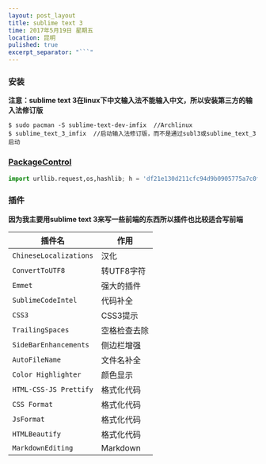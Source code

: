 ```yaml
---
layout: post_layout
title: sublime text 3
time: 2017年5月19日 星期五
location: 昆明
pulished: true
excerpt_separator: "```"
---
```


### 安装

**注意：sublime text 3在linux下中文输入法不能输入中文，所以安装第三方的输入法修订版**

```shell
$ sudo pacman -S sublime-text-dev-imfix  //Archlinux
$ sublime_text_3_imfix  //启动输入法修订版，而不是通过subl3或sublime_text_3启动
```

### [PackageControl](https://packagecontrol.io/installation)

```python
import urllib.request,os,hashlib; h = 'df21e130d211cfc94d9b0905775a7c0f' + '1e3d39e33b79698005270310898eea76'; pf = 'Package Control.sublime-package'; ipp = sublime.installed_packages_path(); urllib.request.install_opener( urllib.request.build_opener( urllib.request.ProxyHandler()) ); by = urllib.request.urlopen( 'http://packagecontrol.io/' + pf.replace(' ', '%20')).read(); dh = hashlib.sha256(by).hexdigest(); print('Error validating download (got %s instead of %s), please try manual install' % (dh, h)) if dh != h else open(os.path.join( ipp, pf), 'wb' ).write(by)
```

### 插件

**因为我主要用sublime text 3来写一些前端的东西所以插件也比较适合写前端**

| **插件名**                  | **作用**       |
| -------------------------- | --------------|
| `ChineseLocalizations`     | 汉化          |
| `ConvertToUTF8`            | 转UTF8字符    |
| `Emmet`                    | 强大的插件     |
| `SublimeCodeIntel`         | 代码补全       |
| `CSS3 `                    | CSS3提示      |
| `Trailing​Spaces`           | 空格检查去除   |
| `SideBarEnhancements`      | 侧边栏增强     |
| `Auto​File​Name`             | 文件名补全     |
| `Color Highlighter`        | 颜色显示       |
| `HTML-CSS-JS Prettify`     | 格式化代码     |
| `CSS Format`               | 格式化代码     |
| `Js​Format`                 | 格式化代码     |
| `HTMLBeautify`             | 格式化代码     |
| `MarkdownEditing`          | Markdown     |

